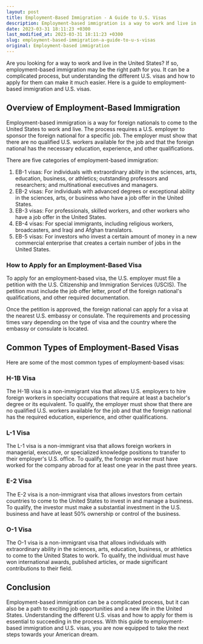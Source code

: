 ```yaml
---
layout: post
title: Employment-Based Immigration - A Guide to U.S. Visas
description: Employment-based immigration is a way to work and live in the United States, but it can be complicated. Learn about U.S. visas and how to apply for them.
date: 2023-03-31 18:11:23 +0300
last_modified_at: 2023-03-31 18:11:23 +0300
slug: employment-based-immigration-a-guide-to-u-s-visas
original: Employment-based immigration
---
```


Are you looking for a way to work and live in the United States? If so, employment-based immigration may be the right path for you. It can be a complicated process, but understanding the different U.S. visas and how to apply for them can make it much easier. Here is a guide to employment-based immigration and U.S. visas.

## Overview of Employment-Based Immigration

Employment-based immigration is a way for foreign nationals to come to the United States to work and live. The process requires a U.S. employer to sponsor the foreign national for a specific job. The employer must show that there are no qualified U.S. workers available for the job and that the foreign national has the necessary education, experience, and other qualifications.

There are five categories of employment-based immigration:

1. EB-1 visas: For individuals with extraordinary ability in the sciences, arts, education, business, or athletics; outstanding professors and researchers; and multinational executives and managers.
2. EB-2 visas: For individuals with advanced degrees or exceptional ability in the sciences, arts, or business who have a job offer in the United States.
3. EB-3 visas: For professionals, skilled workers, and other workers who have a job offer in the United States.
4. EB-4 visas: For special immigrants, including religious workers, broadcasters, and Iraqi and Afghan translators.
5. EB-5 visas: For investors who invest a certain amount of money in a new commercial enterprise that creates a certain number of jobs in the United States.

### How to Apply for an Employment-Based Visa

To apply for an employment-based visa, the U.S. employer must file a petition with the U.S. Citizenship and Immigration Services (USCIS). The petition must include the job offer letter, proof of the foreign national's qualifications, and other required documentation.

Once the petition is approved, the foreign national can apply for a visa at the nearest U.S. embassy or consulate. The requirements and processing times vary depending on the type of visa and the country where the embassy or consulate is located.

## Common Types of Employment-Based Visas

Here are some of the most common types of employment-based visas:

### H-1B Visa

The H-1B visa is a non-immigrant visa that allows U.S. employers to hire foreign workers in specialty occupations that require at least a bachelor's degree or its equivalent. To qualify, the employer must show that there are no qualified U.S. workers available for the job and that the foreign national has the required education, experience, and other qualifications.

### L-1 Visa

The L-1 visa is a non-immigrant visa that allows foreign workers in managerial, executive, or specialized knowledge positions to transfer to their employer's U.S. office. To qualify, the foreign worker must have worked for the company abroad for at least one year in the past three years.

### E-2 Visa

The E-2 visa is a non-immigrant visa that allows investors from certain countries to come to the United States to invest in and manage a business. To qualify, the investor must make a substantial investment in the U.S. business and have at least 50% ownership or control of the business.

### O-1 Visa

The O-1 visa is a non-immigrant visa that allows individuals with extraordinary ability in the sciences, arts, education, business, or athletics to come to the United States to work. To qualify, the individual must have won international awards, published articles, or made significant contributions to their field.

## Conclusion

Employment-based immigration can be a complicated process, but it can also be a path to exciting job opportunities and a new life in the United States. Understanding the different U.S. visas and how to apply for them is essential to succeeding in the process. With this guide to employment-based immigration and U.S. visas, you are now equipped to take the next steps towards your American dream.